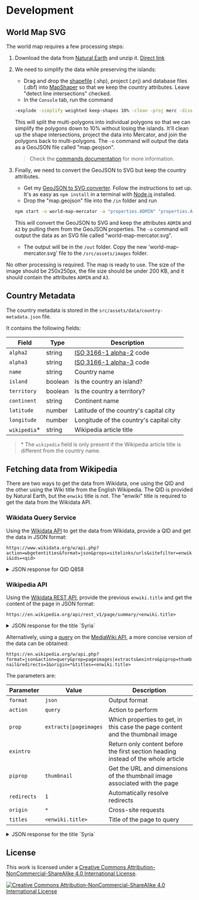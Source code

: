 # Development

## World Map SVG

The world map requires a few processing steps:

1. Download the data from [Natural Earth](https://www.naturalearthdata.com/downloads/50m-cultural-vectors/) and unzip it. [Direct link](https://www.naturalearthdata.com/http//www.naturalearthdata.com/download/50m/cultural/ne_50m_admin_0_countries.zip)
2. We need to simplify the data while preserving the islands:

   - Drag and drop the [shapefile](https://en.wikipedia.org/wiki/Shapefile) (.shp), project (.prj) and database files (.dbf) into [MapShaper](https://mapshaper.org/) so that we keep the country attributes. Leave "detect line intersections" checked.
   - In the `Console` tab, run the command

   ```bash
   -explode -simplify weighted keep-shapes 10% -clean -proj merc -dissolve ADM0_A3 copy-fields=ADMIN -o map.geojson format=geojson
   ```

   This will split the multi-polygons into individual polygons so that we can simplify the polygons down to 10% without losing the islands. It'll clean up the shape intersections, project the data into Mercator, and join the polygons back to multi-polygons. The `-o` command will output the data as a GeoJSON file called "map.geojson".

   > Check the [commands documentation](https://github.com/mbloch/mapshaper/wiki/Command-Reference) for more information.

3. Finally, we need to convert the GeoJSON to SVG but keep the country attributes.

   - Get my [GeoJSON to SVG converter](github.com/digitalNaut/geojson2svg). Follow the instructions to set up. It's as easy as `npm install` in a terminal with [Node.js](https://nodejs.org/en/) installed.
   - Drop the "map.geojson" file into the `/in` folder and run

   ```bash
   npm start -o world-map-mercator -a "properties.ADMIN" "properties.ADM0_A3 A3"
   ```

   This will convert the GeoJSON to SVG and keep the attributes `ADMIN` and `A3` by pulling them from the GeoJSON properties. The `-o` command will output the data as an SVG file called "world-map-mercator.svg".

   - The output will be in the `/out` folder. Copy the new 'world-map-mercator.svg' file to the `/src/assets/images` folder.

No other processing is required. The map is ready to use. The size of the image should be 250x250px, the file size should be under 200 KB, and it should contain the attributes `ADMIN` and `A3`.

## Country Metadata

The country metadata is stored in the `src/assets/data/country-metadata.json` file.

It contains the following fields:

| Field         | Type    | Description                                                                 |
| ------------- | ------- | --------------------------------------------------------------------------- |
| `alpha2`      | string  | [ISO 3166-1 alpha-2](https://en.wikipedia.org/wiki/ISO_3166-1_alpha-2) code |
| `alpha3`      | string  | [ISO 3166-1 alpha-3](https://en.wikipedia.org/wiki/ISO_3166-1_alpha-3) code |
| `name`        | string  | Country name                                                                |
| `island`      | boolean | Is the country an island?                                                   |
| `territory`   | boolean | Is the country a territory?                                                 |
| `continent`   | string  | Continent name                                                              |
| `latitude`    | number  | Latitude of the country's capital city                                      |
| `longitude`   | number  | Longitude of the country's capital city                                     |
| `wikipedia`\* | string  | Wikipedia article title                                                     |

> \* The `wikipedia` field is only present if the Wikipedia article title is different from the country name.

## Fetching data from Wikipedia

There are two ways to get the data from Wikidata, one using the QID and the other using the Wiki title from the English Wikipedia. The QID is provided by Natural Earth, but the `enwiki` title is not. The "enwiki" title is required to get the data from the Wikidata API.

### Wikidata Query Service

Using the [Wikidata API](https://www.wikidata.org/w/api.php) to get the data from Wikidata, provide a QID and get the data in JSON format:

`https://www.wikidata.org/w/api.php?action=wbgetentities&format=json&props=sitelinks/urls&sitefilter=enwiki&ids=<qid>`

<details>
  <summary>JSON response for QID Q858</summary>

```json
{
  "entities": {
    "Q858": {
      "type": "item",
      "id": "Q858",
      "sitelinks": {
        "enwiki": {
          "site": "enwiki",
          "title": "Syria",
          "badges": [],
          "url": "https://en.wikipedia.org/wiki/Syria"
        }
      }
    }
  },
  "success": 1
}
```

</details>

### Wikipedia API

Using the [Wikidata REST API](https://en.wikipedia.org/api/rest_v1/), provide the previous `enwiki.title` and get the content of the page in JSON format:

`https://en.wikipedia.org/api/rest_v1/page/summary/<enwiki.title>`

<details>
   <summary>JSON response for the title `Syria`</summary>

```json
{
  "type": "standard",
  "title": "Syria",
  "displaytitle": "<span class=\"mw-page-title-main\">Syria</span>",
  "namespace": { "id": 0, "text": "" },
  "wikibase_item": "Q858",
  "titles": {
    "canonical": "Syria",
    "normalized": "Syria",
    "display": "<span class=\"mw-page-title-main\">Syria</span>"
  },
  "pageid": 7515849,
  "thumbnail": {
    "source": "https://upload.wikimedia.org/wikipedia/commons/thumb/5/53/Flag_of_Syria.svg/320px-Flag_of_Syria.svg.png",
    "width": 320,
    "height": 213
  },
  "originalimage": {
    "source": "https://upload.wikimedia.org/wikipedia/commons/thumb/5/53/Flag_of_Syria.svg/900px-Flag_of_Syria.svg.png",
    "width": 900,
    "height": 600
  },
  "lang": "en",
  "dir": "ltr",
  "revision": "1165189429",
  "tid": "7bbab500-21a8-11ee-84b8-3f06ad190a96",
  "timestamp": "2023-07-13T15:39:25Z",
  "description": "Country in West Asia",
  "description_source": "local",
  "coordinates": { "lat": 35, "lon": 38 },
  "content_urls": {
    "desktop": {
      "page": "https://en.wikipedia.org/wiki/Syria",
      "revisions": "https://en.wikipedia.org/wiki/Syria?action=history",
      "edit": "https://en.wikipedia.org/wiki/Syria?action=edit",
      "talk": "https://en.wikipedia.org/wiki/Talk:Syria"
    },
    "mobile": {
      "page": "https://en.m.wikipedia.org/wiki/Syria",
      "revisions": "https://en.m.wikipedia.org/wiki/Special:History/Syria",
      "edit": "https://en.m.wikipedia.org/wiki/Syria?action=edit",
      "talk": "https://en.m.wikipedia.org/wiki/Talk:Syria"
    }
  },
  "extract": "Syria, officially the Syrian Arab Republic, is a West Asian country located in the Eastern Mediterranean and the Levant. It is a unitary republic that consists of 14 governorates (subdivisions), and is bordered by the Mediterranean Sea to the west, Turkey to the north, Iraq to the east and southeast, Jordan to the south, and Israel and Lebanon to the southwest. Cyprus lies to the west across the Mediterranean Sea. A country of fertile plains, high mountains, and deserts, Syria is home to diverse ethnic and religious groups, including the majority Syrian Arabs, Kurds, Turkmens, Assyrians, Circassians, Armenians, Albanians, Greeks, and Chechens. Religious groups include Muslims, Christians, Alawites, Druze, and Yazidis. The capital and largest city of Syria is Damascus. Arabs are the largest ethnic group, and Sunni Muslims are the largest religious group. Syria is the only country that is governed by Ba'athists, who advocate Arab socialism and Arab nationalism. Syria is a member of the Non-Aligned Movement and the Arab League.",
  "extract_html": "<p><b>Syria</b>, officially the <b>Syrian Arab Republic</b>, is a West Asian country located in the Eastern Mediterranean and the Levant. It is a unitary republic that consists of 14 governorates (subdivisions), and is bordered by the Mediterranean Sea to the west, Turkey to the north, Iraq to the east and southeast, Jordan to the south, and Israel and Lebanon to the southwest. Cyprus lies to the west across the Mediterranean Sea. A country of fertile plains, high mountains, and deserts, Syria is home to diverse ethnic and religious groups, including the majority Syrian Arabs, Kurds, Turkmens, Assyrians, Circassians, Armenians, Albanians, Greeks, and Chechens. Religious groups include Muslims, Christians, Alawites, Druze, and Yazidis. The capital and largest city of Syria is Damascus. Arabs are the largest ethnic group, and Sunni Muslims are the largest religious group. Syria is the only country that is governed by Ba'athists, who advocate Arab socialism and Arab nationalism. Syria is a member of the Non-Aligned Movement and the Arab League.</p>"
}
```

</details>

Alternatively, using a [query](https://en.wikipedia.org/w/api.php?action=help&modules=query) on the [MediaWiki API](https://en.wikipedia.org/w/api.php), a more concise version of the data can be obtained:

`https://en.wikipedia.org/w/api.php?format=json&action=query&prop=pageimages|extracts&exintro&piprop=thumbnail&redirects=1&origin=*&titles=<enwiki.title>`

The parameters are:

| Parameter   | Value                  | Description                                                                       |
| ----------- | ---------------------- | --------------------------------------------------------------------------------- |
| `format`    | `json`                 | Output format                                                                     |
| `action`    | `query`                | Action to perform                                                                 |
| `prop`      | `extracts\|pageimages` | Which properties to get, in this case the page content and the thumbnail image    |
| `exintro`   |                        | Return only content before the first section heading instead of the whole article |
| `piprop`    | `thumbnail`            | Get the URL and dimensions of the thumbnail image associated with the page        |
| `redirects` | `1`                    | Automatically resolve redirects                                                   |
| `origin`    | `*`                    | Cross-site requests                                                               |
| `titles`    | `<enwiki.title>`       | Title of the page to query                                                        |

<details>
   <summary>JSON response for the title `Syria`</summary>

```json
{
  "batchcomplete": "",
  "warnings": {
    "extracts": {
      "*": "HTML may be malformed and/or unbalanced and may omit inline images. Use at your own risk. Known problems are listed at https://www.mediawiki.org/wiki/Special:MyLanguage/Extension:TextExtracts#Caveats."
    }
  },
  "query": {
    "pages": {
      "7515849": {
        "pageid": 7515849,
        "ns": 0,
        "title": "Syria",
        "extract": "<p class=\"mw-empty-elt\">\n\n</p>\n<p><b>Syria</b> (Arabic: <span lang=\"ar\" dir=\"rtl\">\u0633\u064f\u0648\u0631\u0650\u064a\u064e\u0627 or \u0633\u064f\u0648\u0631\u0650\u064a\u064e\u0629</span>, <small>romanized:\u00a0</small><span title=\"Arabic-language romanization\"><i lang=\"ar-Latn\">S\u016briy\u0101</i></span>), officially the <b>Syrian Arab Republic</b> (Arabic: <span lang=\"ar\" dir=\"rtl\">\u0627\u0644\u062c\u0645\u0647\u0648\u0631\u064a\u0629 \u0627\u0644\u0639\u0631\u0628\u064a\u0629 \u0627\u0644\u0633\u0648\u0631\u064a\u0629</span>, <small>romanized:\u00a0</small><span title=\"Arabic-language romanization\"><i lang=\"ar-Latn\">al-Jumh\u016br\u012byah al-\u02bbArab\u012byah as-S\u016br\u012byah</i></span>), is a West Asian country located in the Eastern Mediterranean and the Levant. It is a unitary republic that consists of 14 governorates (subdivisions), and is bordered by the Mediterranean Sea to the west, Turkey to the north, Iraq to the east and southeast, Jordan to the south, and Israel and Lebanon to the southwest. Cyprus lies to the west across the Mediterranean Sea. A country of fertile plains, high mountains, and deserts, Syria is home to diverse ethnic and religious groups, including the majority Syrian Arabs, Kurds, Turkmens, Assyrians, Circassians, Armenians, Albanians, Greeks, and Chechens. Religious groups include Muslims, Christians, Alawites, Druze, and Yazidis. The capital and largest city of Syria is Damascus. Arabs are the largest ethnic group, and Sunni Muslims are the largest religious group. Syria is the only country that is governed by Ba'athists, who advocate Arab socialism and Arab nationalism. Syria is a member of the Non-Aligned Movement and the Arab League. \n</p><p>The name \"Syria\" historically referred to a wider region, broadly synonymous with the Levant, and known in Arabic as <i>al-Sham</i>. The modern state encompasses the sites of several ancient kingdoms and empires, including the Eblan civilization of the 3rd millennium BC. Aleppo and the capital city Damascus are among the oldest continuously inhabited cities in the world. In the Islamic era, Damascus was the seat of the Umayyad Caliphate and a provincial capital of the Mamluk Sultanate in Egypt. The modern Syrian state was established in the mid-20th century after centuries of Ottoman rule. After a period as a French mandate (1923\u20131946), the newly-created state represented the largest Arab state to emerge from the formerly Ottoman-ruled Syrian provinces. It gained <i>de jure</i> independence as a democratic parliamentary republic on 24 October 1945 when the Republic of Syria became a founding member of the United Nations, an act which legally ended the former French mandate (although French troops did not leave the country until April 1946).\n</p><p>The post-independence period was tumultuous, with multiple military coups and coup attempts shaking the country between 1949 and 1971. In 1958, Syria entered a brief union with Egypt called the United Arab Republic, which was terminated by the 1961 Syrian coup d'\u00e9tat. The republic was renamed as the Arab Republic of Syria in late 1961 after the December 1 constitutional referendum of that year. A significant event was the 1963 coup d'\u00e9tat carried out by the military committee of the Arab Socialist Ba'ath Party which established a one-party state. It ran Syria under emergency law from 1963 to 2011, effectively suspending constitutional protections for citizens. Internal power-struggles within neo-Ba'athist factions caused further coups in 1966 and 1970, which eventually resulted in the seizure of power by General Hafez al-Assad. Assad assigned Alawite loyalists to key posts in the armed forces, bureaucracy, <i>Mukhabarat</i> and the ruling elite; effectively establishing an \"Alawi minority rule\" to consolidate power within his family.</p><p>After the death of Hafez al-Assad in 2000, his son Bashar al-Assad inherited the presidency and political system centered around a cult of personality to the al-Assad family. The Ba'ath regime is a totalitarian dictatorship that has been internationally condemned for its political repression alongside its numerous human rights abuses, including summary executions, massive censorship, forced disappearances, mass-murders, barrel-bombings, chemical attacks and other war-crimes. Following its violent suppression of the Arab Spring protests of the 2011 Syrian Revolution, the Syrian government was suspended from the Arab League in November 2011 for over 11 years, until its reinstatement in 2023. Syria quit the Union for the Mediterranean the following month. Since July 2011, Syria has been embroiled in a multi-sided civil war, with involvement of different countries. Organisation of Islamic Cooperation suspended Syria in August 2012 citing \"deep concern at the massacres and inhuman acts\" perpetrated by forces loyal to Bashar al-Assad. As of 2020, three political entities \u2013 the Syrian Interim Government, Syrian Salvation Government, and Autonomous Administration of North and East Syria \u2013 have emerged in Syrian territory to challenge Assad's rule.\n</p><p>Being ranked third last on the 2022 Global Peace Index and 5th highest in the 2023 Fragile States Index, Syria is one of the most violent countries in the world. The country is amongst the most dangerous places for journalism and is ranked 6th worst in 2023 World Press Freedom Index. Syria is the most corrupt country in the MENA region and was ranked the second lowest globally on the 2022 Corruption Perceptions Index.  The country has also become the epicentre of a state-sponsored multi-billion dollar illicit drug cartel, the largest in the world. The Syrian civil war has killed more than 570,000 people, with pro-Assad forces causing more than 90% of the total civilian casualties. The war led to the Syrian refugee crisis, with an estimated 7.6 million internally displaced people (July 2015 UNHCR figure) and over 5 million refugees (July 2017 registered by UNHCR), making population assessment difficult in recent years. The war has also worsened economic conditions, with more than 90% of the population living in poverty and 80% facing food insecurity.</p>\n\n\n"
      }
    }
  }
}
```

</details>

## License

This work is licensed under a [Creative Commons Attribution-NonCommercial-ShareAlike 4.0 International License](https://creativecommons.org/licenses/by-nc-sa/4.0/).

[![Creative Commons Attribution-NonCommercial-ShareAlike 4.0 International License](https://i.creativecommons.org/l/by-nc-sa/4.0/88x31.png)](https://creativecommons.org/licenses/by-nc-sa/4.0/)
